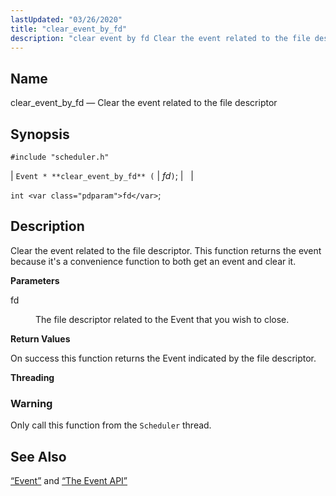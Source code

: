 ```yaml
---
lastUpdated: "03/26/2020"
title: "clear_event_by_fd"
description: "clear event by fd Clear the event related to the file descriptor Event clear event by fd fd int fd Clear the event related to the file descriptor This function returns the event because it's a convenience function to both get an event and clear it fd The file descriptor..."
---
```


<a name="apis.clear_event_by_fd"></a> 
## Name

clear_event_by_fd — Clear the event related to the file descriptor

## Synopsis

`#include "scheduler.h"`

| `Event * **clear_event_by_fd** (` | <var class="pdparam">fd</var>`)`; |   |

`int <var class="pdparam">fd</var>`;<a name="idp51869264"></a> 
## Description

Clear the event related to the file descriptor. This function returns the event because it's a convenience function to both get an event and clear it.

**<a name="idp51870608"></a> Parameters**

<dl class="variablelist">

<dt>fd</dt>

<dd>

The file descriptor related to the Event that you wish to close.

</dd>

</dl>

**<a name="idp51873376"></a> Return Values**

On success this function returns the Event indicated by the file descriptor.

**<a name="idp51874352"></a> Threading**
### Warning

Only call this function from the `Scheduler` thread.

<a name="idp51876656"></a> 
## See Also

[“Event”](/momentum/3/3-api/structs-event) and [“The Event API”](/momentum/3/3-api/arch-primary-apis#arch.event)
